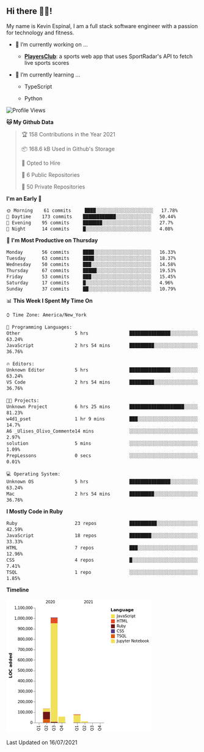 ## Hi there 👋🏽!

My name is Kevin Espinal, I am a full stack software engineer with a passion for technology and fitness.

- 🔭 I’m currently working on ...

     - **[PlayersClub](https://playersclub.herokuapp.com/#/)**: a sports web app that uses SportRadar's API to fetch live sports scores

- 🌱 I’m currently learning ...

     - TypeScript
     
     - Python
     
<!--START_SECTION:waka-->
![Profile Views](http://img.shields.io/badge/Profile%20Views-0-blue)

**🐱 My Github Data** 

> 🏆 158 Contributions in the Year 2021
 > 
> 📦 168.6 kB Used in Github's Storage 
 > 
> 💼 Opted to Hire
 > 
> 📜 6 Public Repositories 
 > 
> 🔑 50 Private Repositories  
 > 
**I'm an Early 🐤** 

```text
🌞 Morning    61 commits     ████░░░░░░░░░░░░░░░░░░░░░   17.78% 
🌆 Daytime    173 commits    ████████████░░░░░░░░░░░░░   50.44% 
🌃 Evening    95 commits     ███████░░░░░░░░░░░░░░░░░░   27.7% 
🌙 Night      14 commits     █░░░░░░░░░░░░░░░░░░░░░░░░   4.08%

```
📅 **I'm Most Productive on Thursday** 

```text
Monday       56 commits     ████░░░░░░░░░░░░░░░░░░░░░   16.33% 
Tuesday      63 commits     ████░░░░░░░░░░░░░░░░░░░░░   18.37% 
Wednesday    50 commits     ███░░░░░░░░░░░░░░░░░░░░░░   14.58% 
Thursday     67 commits     █████░░░░░░░░░░░░░░░░░░░░   19.53% 
Friday       53 commits     ███░░░░░░░░░░░░░░░░░░░░░░   15.45% 
Saturday     17 commits     █░░░░░░░░░░░░░░░░░░░░░░░░   4.96% 
Sunday       37 commits     ██░░░░░░░░░░░░░░░░░░░░░░░   10.79%

```


📊 **This Week I Spent My Time On** 

```text
⌚︎ Time Zone: America/New_York

💬 Programming Languages: 
Other                    5 hrs               ███████████████░░░░░░░░░░   63.24% 
JavaScript               2 hrs 54 mins       █████████░░░░░░░░░░░░░░░░   36.76%

🔥 Editors: 
Unknown Editor           5 hrs               ███████████████░░░░░░░░░░   63.24% 
VS Code                  2 hrs 54 mins       █████████░░░░░░░░░░░░░░░░   36.76%

🐱‍💻 Projects: 
Unknown Project          6 hrs 25 mins       ████████████████████░░░░░   81.23% 
w4d1_pset                1 hr 9 mins         ███░░░░░░░░░░░░░░░░░░░░░░   14.7% 
A6 _Ulises_Olivo_Commente14 mins             ░░░░░░░░░░░░░░░░░░░░░░░░░   2.97% 
solution                 5 mins              ░░░░░░░░░░░░░░░░░░░░░░░░░   1.09% 
PrepLessons              0 secs              ░░░░░░░░░░░░░░░░░░░░░░░░░   0.01%

💻 Operating System: 
Unknown OS               5 hrs               ███████████████░░░░░░░░░░   63.24% 
Mac                      2 hrs 54 mins       █████████░░░░░░░░░░░░░░░░   36.76%

```

**I Mostly Code in Ruby** 

```text
Ruby                     23 repos            ██████████░░░░░░░░░░░░░░░   42.59% 
JavaScript               18 repos            ████████░░░░░░░░░░░░░░░░░   33.33% 
HTML                     7 repos             ███░░░░░░░░░░░░░░░░░░░░░░   12.96% 
CSS                      4 repos             █░░░░░░░░░░░░░░░░░░░░░░░░   7.41% 
TSQL                     1 repo              ░░░░░░░░░░░░░░░░░░░░░░░░░   1.85%

```


**Timeline**

![Chart not found](https://raw.githubusercontent.com/espinalk212/espinalk212/main/charts/bar_graph.png) 


 Last Updated on 16/07/2021
<!--END_SECTION:waka-->


<!--
**espinalk212/espinalk212** is a ✨ _special_ ✨ repository because its `README.md` (this file) appears on your GitHub profile.

Here are some ideas to get you started:

- 🔭 I’m currently working on ...
- 🌱 I’m currently learning ...
- 👯 I’m looking to collaborate on ...
- 🤔 I’m looking for help with ...
- 💬 Ask me about ...
- 📫 How to reach me: ...
- 😄 Pronouns: ...
- ⚡ Fun fact: ...
-->

